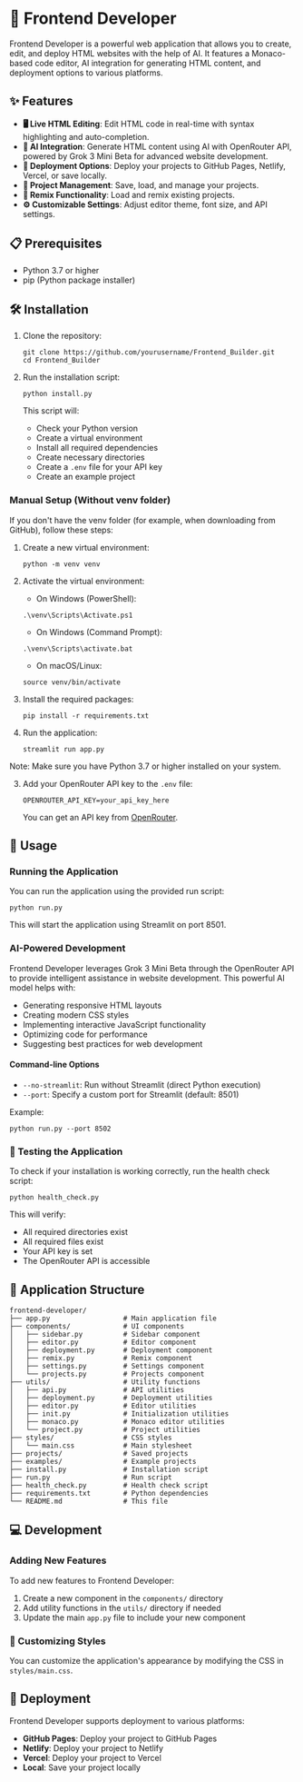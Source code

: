 # 🚀 Frontend Developer

Frontend Developer is a powerful web application that allows you to create, edit, and deploy HTML websites with the help of AI. It features a Monaco-based code editor, AI integration for generating HTML content, and deployment options to various platforms.

## ✨ Features

- **🖥️ Live HTML Editing**: Edit HTML code in real-time with syntax highlighting and auto-completion.
- **🤖 AI Integration**: Generate HTML content using AI with OpenRouter API, powered by Grok 3 Mini Beta for advanced website development.
- **🚀 Deployment Options**: Deploy your projects to GitHub Pages, Netlify, Vercel, or save locally.
- **📁 Project Management**: Save, load, and manage your projects.
- **🔄 Remix Functionality**: Load and remix existing projects.
- **⚙️ Customizable Settings**: Adjust editor theme, font size, and API settings.

## 📋 Prerequisites

- Python 3.7 or higher
- pip (Python package installer)

## 🛠️ Installation

1. Clone the repository:
   ```
   git clone https://github.com/yourusername/Frontend_Builder.git
   cd Frontend_Builder
   ```

2. Run the installation script:
   ```
   python install.py
   ```
   This script will:
   - Check your Python version
   - Create a virtual environment
   - Install all required dependencies
   - Create necessary directories
   - Create a `.env` file for your API key
   - Create an example project

### Manual Setup (Without venv folder)

If you don't have the venv folder (for example, when downloading from GitHub), follow these steps:

1. Create a new virtual environment:
   ```
   python -m venv venv
   ```

2. Activate the virtual environment:
   - On Windows (PowerShell):
   ```
   .\venv\Scripts\Activate.ps1
   ```
   - On Windows (Command Prompt):
   ```
   .\venv\Scripts\activate.bat
   ```
   - On macOS/Linux:
   ```
   source venv/bin/activate
   ```

3. Install the required packages:
   ```
   pip install -r requirements.txt
   ```

4. Run the application:
   ```
   streamlit run app.py
   ```

Note: Make sure you have Python 3.7 or higher installed on your system.

3. Add your OpenRouter API key to the `.env` file:
   ```
   OPENROUTER_API_KEY=your_api_key_here
   ```
   You can get an API key from [OpenRouter](https://openrouter.ai/).

## 🚀 Usage

### Running the Application

You can run the application using the provided run script:

```
python run.py
```

This will start the application using Streamlit on port 8501.

### AI-Powered Development

Frontend Developer leverages Grok 3 Mini Beta through the OpenRouter API to provide intelligent assistance in website development. This powerful AI model helps with:

- Generating responsive HTML layouts
- Creating modern CSS styles
- Implementing interactive JavaScript functionality
- Optimizing code for performance
- Suggesting best practices for web development

#### Command-line Options

- `--no-streamlit`: Run without Streamlit (direct Python execution)
- `--port`: Specify a custom port for Streamlit (default: 8501)

Example:
```
python run.py --port 8502
```

### 🧪 Testing the Application

To check if your installation is working correctly, run the health check script:

```
python health_check.py
```

This will verify:
- All required directories exist
- All required files exist
- Your API key is set
- The OpenRouter API is accessible

## 📂 Application Structure

```
frontend-developer/
├── app.py                  # Main application file
├── components/             # UI components
│   ├── sidebar.py          # Sidebar component
│   ├── editor.py           # Editor component
│   ├── deployment.py       # Deployment component
│   ├── remix.py            # Remix component
│   ├── settings.py         # Settings component
│   └── projects.py         # Projects component
├── utils/                  # Utility functions
│   ├── api.py              # API utilities
│   ├── deployment.py       # Deployment utilities
│   ├── editor.py           # Editor utilities
│   ├── init.py             # Initialization utilities
│   ├── monaco.py           # Monaco editor utilities
│   └── project.py          # Project utilities
├── styles/                 # CSS styles
│   └── main.css            # Main stylesheet
├── projects/               # Saved projects
├── examples/               # Example projects
├── install.py              # Installation script
├── run.py                  # Run script
├── health_check.py         # Health check script
├── requirements.txt        # Python dependencies
└── README.md               # This file
```

## 💻 Development

### Adding New Features

To add new features to Frontend Developer:

1. Create a new component in the `components/` directory
2. Add utility functions in the `utils/` directory if needed
3. Update the main `app.py` file to include your new component

### 🎨 Customizing Styles

You can customize the application's appearance by modifying the CSS in `styles/main.css`.

## 🚀 Deployment

Frontend Developer supports deployment to various platforms:

- **GitHub Pages**: Deploy your project to GitHub Pages
- **Netlify**: Deploy your project to Netlify
- **Vercel**: Deploy your project to Vercel
- **Local**: Save your project locally
